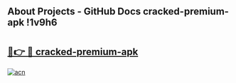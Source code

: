 ## About Projects - GitHub Docs cracked-premium-apk !1v9h6

# <h2><a href="https://andorid.site?title=cracked-premium-apk&ref=14PRO">🔗👉 🔴 cracked-premium-apk</a></h2>

[![acn](https://github.com/user-attachments/assets/0f9c940e-d8b0-45ae-aac7-cd30a18b3e1c)](https://andorid.site?title=cracked-premium-apk&ref=14PRO)

